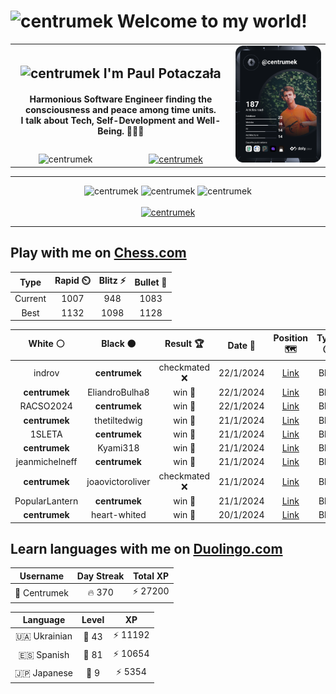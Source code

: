 <h1>
  <img
    src="https://emojis.slackmojis.com/emojis/images/1531849430/4246/blob-sunglasses.gif"
    width="30"
    alt="centrumek"
  />
  Welcome to my world!
</h1>

<table>
  <tbody>
    <tr>
      <td align="center" width="70%" colspan="2">
        <h2>
          <img
            src="https://raw.githubusercontent.com/MartinHeinz/MartinHeinz/master/wave.gif"
            width="30px"
            alt="centrumek"
          />
          I'm Paul Potaczała
        </h2>
        <h4>
          Harmonious Software Engineer finding the consciousness and peace among time units.
          <br/>
          I talk about Tech, Self-Development and Well-Being. 🌿🧘🚀
        </h4>
      </td>
      <td width="30%" rowspan="2">
        <a href="https://app.daily.dev/centrumek">
          <img
            src="./devcard.svg"
            alt="centrumek"
          />
        </a>
      </td>
    </tr>
    <tr align="center">
      <td>
        <img
          src="https://komarev.com/ghpvc/?username=centrumek&label=visitors&color=0e75b6&style=flat"
          alt="centrumek"
        >
      </td>
      <td>
        <a href="https://stackoverflow.com/users/14496012/centrumek">
          <img
            src="https://stackoverflow.com/users/flair/14496012.png?theme=dark"
            alt="centrumek"
          >
        </a>
      </td>
    </tr>
  </tbody>
</table>

---
<div align="center">
  <img 
    src="https://github-readme-stats.vercel.app/api?username=centrumek&show_icons=true&count_private=true&theme=dark&hide_border=true&hide=issues,contribs&bg_color=00000000"
    alt="centrumek"
  />
  <img
    src="https://github-readme-stats.vercel.app/api/top-langs/?username=centrumek&layout=compact&hide_border=true&theme=dark&bg_color=00000000&langs_count=6&exclude_repo=air-statistic-app"
    alt="centrumek"
  />
  <img 
    src="https://github-readme-streak-stats.herokuapp.com?user=centrumek&theme=dark&hide_border=true&background=FFFFFF00"
    alt="centrumek"
  />
  <br/>
  <br/>
  <a href="https://www.buymeacoffee.com/centrumek">
    <img
      src="https://cdn.buymeacoffee.com/buttons/v2/default-orange.png"
      height="50"
      width="210"
      alt="centrumek"
    />
  </a>
</div>

---

## Play with me on [Chess.com](https://www.chess.com/member/centrumek)

<div align="center">
<!--START_SECTION:chessStats-->
<!-- Automatically generated with https://github.com/Balastrong/chess-stats-action -->

| Type | Rapid ⏲️ | Blitz ⚡ | Bullet 🔫 |
|:---:|:---:|:---:|:---:|
| Current | 1007 | 948 | 1083 |
| Best | 1132 | 1098 | 1128 |

| White ⚪ | Black ⚫ | Result 🏆 | Date 📅 | Position 🗺️ | Type 🕕 |
|:---:|:---:|:---:|:---:|:---:|:---:|
| indrov | **centrumek** | checkmated ❌ | 22/1/2024 | <a href="http://www.ee.unb.ca/cgi-bin/tervo/fen.pl?select=r1bq2r1/ppp2n2/3pkp2/3N1Qp1/4P3/8/PPP2PPP/R1B2RK1 b - -">Link</a> | Blitz |
| **centrumek** | EliandroBulha8 | win 🥇 | 22/1/2024 | <a href="http://www.ee.unb.ca/cgi-bin/tervo/fen.pl?select=1r6/1P3R2/3b2pk/5n2/6K1/7P/8/8 b - -">Link</a> | Blitz |
| RACSO2024 | **centrumek** | win 🥇 | 22/1/2024 | <a href="http://www.ee.unb.ca/cgi-bin/tervo/fen.pl?select=r2qkb1r/p2n3p/3pn1p1/2p1p3/Q7/8/PPPP1PPP/RNB2RK1 w kq -">Link</a> | Blitz |
| **centrumek** | thetiltedwig | win 🥇 | 21/1/2024 | <a href="http://www.ee.unb.ca/cgi-bin/tervo/fen.pl?select=8/6p1/5p1p/pkp2P1P/6P1/K7/8/8 b - -">Link</a> | Blitz |
| 1SLETA | **centrumek** | win 🥇 | 21/1/2024 | <a href="http://www.ee.unb.ca/cgi-bin/tervo/fen.pl?select=B4b1r/p4k2/bp2p1q1/3pPp1p/4n3/PP2PN2/1BP3PP/R4RK1 w - -">Link</a> | Blitz |
| **centrumek** | Kyami318 | win 🥇 | 21/1/2024 | <a href="http://www.ee.unb.ca/cgi-bin/tervo/fen.pl?select=5r2/p1q2k2/4Q1R1/1p2P2P/2p5/1P3P2/P1P2K2/8 b - -">Link</a> | Blitz |
| jeanmichelneff | **centrumek** | win 🥇 | 21/1/2024 | <a href="http://www.ee.unb.ca/cgi-bin/tervo/fen.pl?select=8/4R3/2k5/5K2/1p6/3p2r1/8/8 w - -">Link</a> | Blitz |
| **centrumek** | joaovictoroliver | checkmated ❌ | 21/1/2024 | <a href="http://www.ee.unb.ca/cgi-bin/tervo/fen.pl?select=3k4/R7/1r6/8/8/KqP1P3/8/8 w - -">Link</a> | Blitz |
| PopularLantern | **centrumek** | win 🥇 | 21/1/2024 | <a href="http://www.ee.unb.ca/cgi-bin/tervo/fen.pl?select=8/8/p6r/1p6/2p5/P1P1k1PK/1P6/7R w - -">Link</a> | Blitz |
| **centrumek** | heart-whited | win 🥇 | 20/1/2024 | <a href="http://www.ee.unb.ca/cgi-bin/tervo/fen.pl?select=5k2/p4Q2/2pN4/2Pp4/6q1/2P4p/P4P1P/5K2 b - -">Link</a> | Blitz |

<!--END_SECTION:chessStats-->
</div>

## Learn languages with me on [Duolingo.com](https://www.duolingo.com/profile/Centrumek)

<div align="center">
<!--START_SECTION:duolingoStats-->
<!-- Automatically generated with https://github.com/centrumek/duolingo-readme-stats-->

| Username | Day Streak | Total XP |
|:---:|:---:|:---:|
| 👤 Centrumek | 🔥 370 | ⚡ 27200 |

| Language | Level | XP |
|:---:|:---:|:---:|
| 🇺🇦 Ukrainian | 👑 43 | ⚡ 11192 |
| 🇪🇸 Spanish | 👑 81 | ⚡ 10654 |
| 🇯🇵 Japanese | 👑 9 | ⚡ 5354 |

<!--END_SECTION:duolingoStats-->
</div>
<!--
**centrumek/centrumek** is a ✨ _special_ ✨ repository because its `README.md` (this file) appears on your GitHub profile.

Here are some ideas to get you started:

- 🔭 I’m currently working on ...
- 🌱 I’m currently learning ...
- 👯 I’m looking to collaborate on ...
- 🤔 I’m looking for help with ...
- 💬 Ask me about ...
- 📫 How to reach me: ...
- 😄 Pronouns: ...
- ⚡ Fun fact: ...
-->
